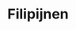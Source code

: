 ---
title: "Filipijnen"
introtext: "Filipijnen, het land van 7641 eilanden, met als twee grootste Luzon en Mindanao. Maar dit zijn niet de eilanden waarvoor je naar de Filipijnen gaat, het is namelijk hét land voor eilandhoppen. Bekijk verschillende eilanden en je bent elke keer weer verrast. "
introimage: "https://lh3.googleusercontent.com/VWjzhk_Yp7gjoF0fwHsWKeO7K-sixpTwG1E8TzpKlzIxTCEXfh355SokT0PKa2QBHrYTS6j1ZkUuHlXZVobXGXsvUmRNpjv3dFVflwbEYwEKF1vI_C0wXQJnTmdbcV96Al3DPe1xiA=w1200"
surface: "300.000"
inhabitants: "105.000.000"
rate: "59,66"
valuta: "peso"
main_text: "Je kunt op veel eilanden ontzettend goed duiken en snorkelen, want de Filipijnen heeft een van de mooiste onderwateren van de wereld. Je vindt er geen mooie steden of bouwwerken, maar je vindt er wel de rust en veelzijdige natuur. Hoogtepunten in onze ogen zijn de eilanden: Palawan, Cebu & Bohol. Het mooie van alles is dat het een erg goedkoop land is om te verblijven en dus is De Filipijnen een echte aanrader!"
fact_one_text: ""
fact_two_text: ""
bigmac_index: ""
images: "https://lh3.googleusercontent.com/DicyeY8sggAtpzjZQMxk7nFryqqw84d0f-tUB_LJVtaU47-37Z9YvsN6Ig-WOCZGtxm-6z-xbUHKVDa4U_GGIrgGqKrIQoaEwP0P0IHkLZvk3cFVnR4WxKq6MCIvEELG23aGOq7upA=w800|https://lh3.googleusercontent.com/heNGCqcWSspghPX6-d_3mdf_0Tqn3u5UqudG5PpH80jqqMdir-NXYtRYuowVDj8N4CesbGsn33LdpIAGzU_OJFoRsbceKBKRru3UmYJyDytnKAZfxV3LDw4vkUJ2K4v3H1Eb2JOqdQ=w800|https://lh3.googleusercontent.com/66zSZwvtQxf_W-8AVi14GJ5HeDdbY98x5B0Q-k04lcD7BOZeMRMTtaa_2tLnAplMuUttYHcTlyCZIBNR_qfOv0CnhVym-dNHUyO6lBTRfiR8cbzo_ZKaVlbol71AwQVcKHlC4NALNw=w800|https://lh3.googleusercontent.com/F4BTm1LrkszSWeXFrvauIfbpX0-2muQe1Y582NzUhh-Ge7SpB85LbdOvsHlCohCYsLF3PQW-imyKQWRGXp3C8km_Ix1Cw1NCC7m_IqBhMa1INuIO6Ru_m0sDlIWcsLA9A9PyFhTmOg=w800"
flight_button_title: "Check vluchtprijzen Filipijnen"
flight_button_url: "https://lt45.net/c/?si=11986&li=1528136&wi=335922&ws=&dl=transport%2Fflights%2Fnl%2Fph%2F%3Flocale%3Dnl-NL%26currency%3DEUR%26market%3DNL"
inspiration_url: "https://partner.bol.com/click/click?p=2&t=url&s=1025999&f=TXL&url=https%3A%2F%2Fwww.bol.com%2Fnl%2Ff%2Flonely-planet-philippines%2F34276775%2F&name=Lonely%20Planet%20Philippines%2C%20Lonely%20Planet"
country_code: "ph"
hotels_url: "https://www.booking.com/country/ph.nl.html?aid=1837623"
continent: "Azië"
---